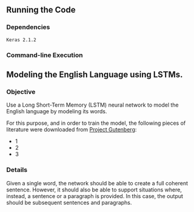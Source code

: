 ## Running the Code

### Dependencies

`Keras 2.1.2`

### Command-line Execution

## Modeling the English Language using LSTMs.

### Objective

Use a Long Short-Term Memory (LSTM) neural network to model the English language by modeling its words.

For this purpose, and in order to train the model, the following pieces of literature were downloaded from [Project Gutenberg](http://gutenberg.ca/index.html):

* 1
* 2
* 3

### Details

Given a single word, the network should be able to create a full coherent sentence. However, it should also be able to support situations where, instead, a sentence or a paragraph is provided. In this case, the output should be subsequent sentences and paragraphs.